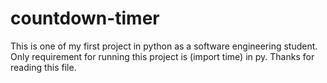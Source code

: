 # countdown-timer
This is one of my first project in python as a software engineering student. 
Only requirement for running this project is (import time) in py. 
Thanks for reading this file.
